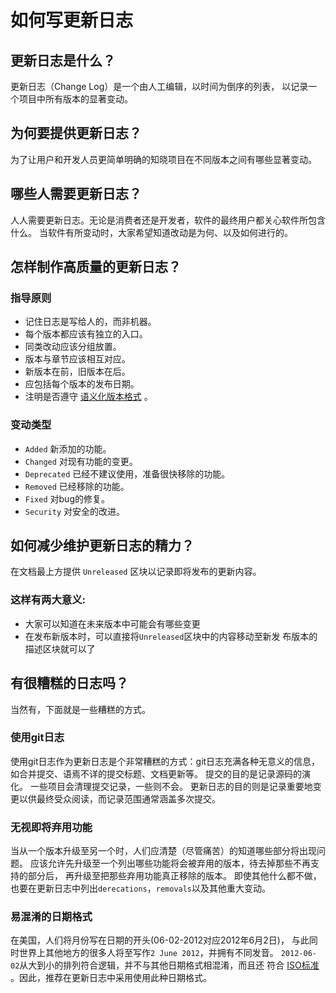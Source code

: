 # 如何写更新日志

## 更新日志是什么？

更新日志（Change Log）是一个由人工编辑，以时间为倒序的列表， 以记录一个项目中所有版本的显著变动。
## 为何要提供更新日志？ 
为了让用户和开发人员更简单明确的知晓项目在不同版本之间有哪些显著变动。
## 哪些人需要更新日志？ 
人人需要更新日志。无论是消费者还是开发者，软件的最终用户都关心软件所包含什么。 当软件有所变动时，大家希望知道改动是为何、以及如何进行的。 
## 怎样制作高质量的更新日志？ 
### 指导原则 

- 记住日志是写给人的，而非机器。
- 每个版本都应该有独立的入口。
- 同类改动应该分组放置。
- 版本与章节应该相互对应。
- 新版本在前，旧版本在后。
- 应包括每个版本的发布日期。
- 注明是否遵守 [语义化版本格式](https://semver.org/) 。

### 变动类型

- `Added` 新添加的功能。  
- `Changed` 对现有功能的变更。  
- `Deprecated` 已经不建议使用，准备很快移除的功能。  
- `Removed` 已经移除的功能。  
- `Fixed` 对bug的修复。  
- `Security` 对安全的改进。  

## 如何减少维护更新日志的精力？ 
在文档最上方提供 `Unreleased` 区块以记录即将发布的更新内容。

### 这样有两大意义:

- 大家可以知道在未来版本中可能会有哪些变更  
- 在发布新版本时，可以直接将`Unreleased`区块中的内容移动至新发 布版本的描述区块就可以了  

## 有很糟糕的日志吗？ 
当然有，下面就是一些糟糕的方式。

### 使用git日志 
使用git日志作为更新日志是个非常糟糕的方式：git日志充满各种无意义的信息， 如合并提交、语焉不详的提交标题、文档更新等。
提交的目的是记录源码的演化。 一些项目会清理提交记录，一些则不会。
更新日志的目的则是记录重要地变更以供最终受众阅读，而记录范围通常涵盖多次提交。 

### 无视即将弃用功能 
当从一个版本升级至另一个时，人们应清楚（尽管痛苦）的知道哪些部分将出现问题。 应该允许先升级至一个列出哪些功能将会被弃用的版本，待去掉那些不再支持的部分后， 再升级至把那些弃用功能真正移除的版本。
即使其他什么都不做，也要在更新日志中列出`derecations`，`removals`以及其他重大变动。

### 易混淆的日期格式 
在美国，人们将月份写在日期的开头(06-02-2012对应2012年6月2日)， 与此同时世界上其他地方的很多人将至写作`2 June 2012`，并拥有不同发音。 `2012-06-02`从大到小的排列符合逻辑，并不与其他日期格式相混淆，而且还 符合 [ISO标准](https://www.iso.org/iso-8601-date-and-time-format.html) 。因此，推荐在更新日志中采用使用此种日期格式。 


